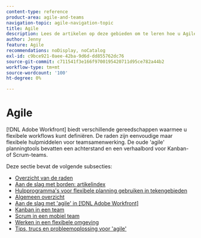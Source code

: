 ```yaml
---
content-type: reference
product-area: agile-and-teams
navigation-topic: agile-navigation-topic
title: Agile
description: Lees de artikelen op deze gebieden om te leren hoe u Agile in Adobe Workfront kunt gebruiken.
author: Jenny
feature: Agile
recommendations: noDisplay, noCatalog
exl-id: c9bce921-0aee-42ba-9d6d-dd855762dc76
source-git-commit: c711541f3e166f9700195420711d95ce782a44b2
workflow-type: tm+mt
source-wordcount: '100'
ht-degree: 0%

---
```


# Agile

[!DNL Adobe Workfront] biedt verschillende gereedschappen waarmee u flexibele workflows kunt definiëren. De raden zijn eenvoudige maar flexibele hulpmiddelen voor teamsamenwerking. De oude &#39;agile&#39; planningtools bevatten een achterstand en een verhaalbord voor Kanban- of Scrum-teams.

Deze sectie bevat de volgende subsecties:

* [Overzicht van de raden](../agile/boards-overview.md)
* [Aan de slag met borden: artikelindex](../agile/get-started-with-boards/get-started-with-boards.md)
* [Hulpprogramma&#39;s voor flexibele planning gebruiken in tekengebieden](/help/quicksilver/agile/use-boards-agile-planning-tools/agile-planning-tools-overview.md)
* [Algemeen overzicht](../agile/agile-overview.md)
* [Aan de slag met &#39;agile&#39; in  [!DNL Adobe Workfront]](../agile/get-started-with-agile-in-workfront/get-started-with-agile.md)
* [Kanban in een team](../agile/use-kanban-in-an-agile-team/using-kanban-in-an-agile-team.md)
* [Scrum in een mobiel team](../agile/use-scrum-in-an-agile-team/scrum-in-an-agile-team.md)
* [Werken in een flexibele omgeving](../agile/work-in-an-agile-environment/work-in-an-agile-environment.md)
* [Tips, trucs en probleemoplossing voor &#39;agile&#39;](../agile/tips-tricks-and-troubleshooting/tips-tricks-troubleshooting-agile.md)
